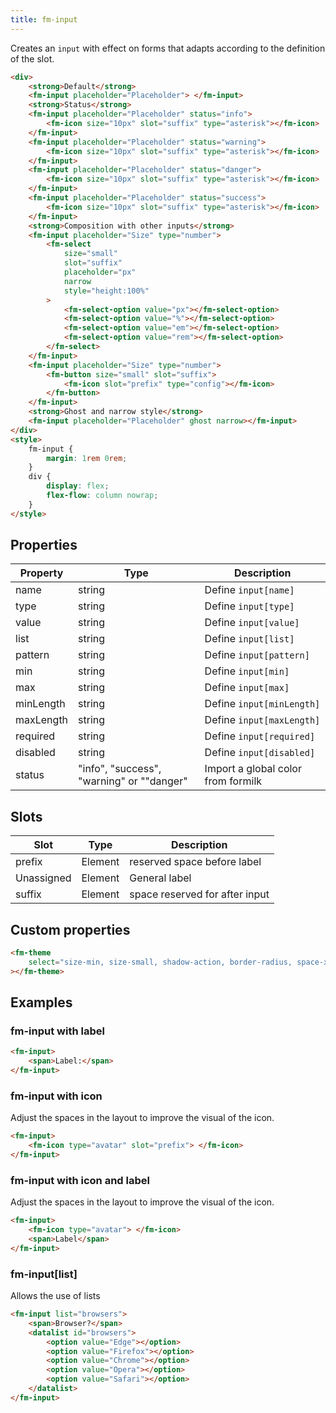 ```yaml
---
title: fm-input
---
```


Creates an `input` with effect on forms that adapts according to the definition of the slot.

```html preview
<div>
    <strong>Default</strong>
    <fm-input placeholder="Placeholder"> </fm-input>
    <strong>Status</strong>
    <fm-input placeholder="Placeholder" status="info">
        <fm-icon size="10px" slot="suffix" type="asterisk"></fm-icon>
    </fm-input>
    <fm-input placeholder="Placeholder" status="warning">
        <fm-icon size="10px" slot="suffix" type="asterisk"></fm-icon>
    </fm-input>
    <fm-input placeholder="Placeholder" status="danger">
        <fm-icon size="10px" slot="suffix" type="asterisk"></fm-icon>
    </fm-input>
    <fm-input placeholder="Placeholder" status="success">
        <fm-icon size="10px" slot="suffix" type="asterisk"></fm-icon>
    </fm-input>
    <strong>Composition with other inputs</strong>
    <fm-input placeholder="Size" type="number">
        <fm-select
            size="small"
            slot="suffix"
            placeholder="px"
            narrow
            style="height:100%"
        >
            <fm-select-option value="px"></fm-select-option>
            <fm-select-option value="%"></fm-select-option>
            <fm-select-option value="em"></fm-select-option>
            <fm-select-option value="rem"></fm-select-option>
        </fm-select>
    </fm-input>
    <fm-input placeholder="Size" type="number">
        <fm-button size="small" slot="suffix">
            <fm-icon slot="prefix" type="config"></fm-icon>
        </fm-button>
    </fm-input>
    <strong>Ghost and narrow style</strong>
    <fm-input placeholder="Placeholder" ghost narrow></fm-input>
</div>
<style>
    fm-input {
        margin: 1rem 0rem;
    }
    div {
        display: flex;
        flex-flow: column nowrap;
    }
</style>
```

## Properties

| Property  | Type                                      | Description                        |
| --------- | ----------------------------------------- | ---------------------------------- |
| name      | string                                    | Define `input[name]`               |
| type      | string                                    | Define `input[type]`               |
| value     | string                                    | Define `input[value]`              |
| list      | string                                    | Define `input[list]`               |
| pattern   | string                                    | Define `input[pattern]`            |
| min       | string                                    | Define `input[min]`                |
| max       | string                                    | Define `input[max]`                |
| minLength | string                                    | Define `input[minLength]`          |
| maxLength | string                                    | Define `input[maxLength]`          |
| required  | string                                    | Define `input[required]`           |
| disabled  | string                                    | Define `input[disabled]`           |
| status    | "info", "success", "warning" or ""danger" | Import a global color from formilk |

## Slots

| Slot       | Type    | Description                    |
| ---------- | ------- | ------------------------------ |
| prefix     | Element | reserved space before label    |
| Unassigned | Element | General label                  |
| suffix     | Element | space reserved for after input |

## Custom properties

```html inject
<fm-theme
    select="size-min, size-small, shadow-action, border-radius, space-x, space-y, #colors-input, #colors-status"
></fm-theme>
```

## Examples

### fm-input with label

```html preview
<fm-input>
    <span>Label:</span>
</fm-input>
```

### fm-input with icon

Adjust the spaces in the layout to improve the visual of the icon.

```html preview
<fm-input>
    <fm-icon type="avatar" slot="prefix"> </fm-icon>
</fm-input>
```

### fm-input with icon and label

Adjust the spaces in the layout to improve the visual of the icon.

```html preview
<fm-input>
    <fm-icon type="avatar"> </fm-icon>
    <span>Label</span>
</fm-input>
```

### fm-input[list]

Allows the use of lists

```html preview
<fm-input list="browsers">
    <span>Browser?</span>
    <datalist id="browsers">
        <option value="Edge"></option>
        <option value="Firefox"></option>
        <option value="Chrome"></option>
        <option value="Opera"></option>
        <option value="Safari"></option>
    </datalist>
</fm-input>
```
